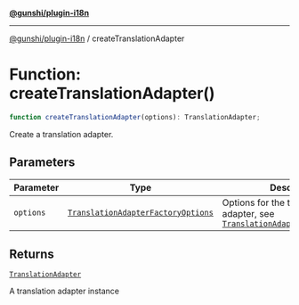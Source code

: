 [**@gunshi/plugin-i18n**](../index.md)

***

[@gunshi/plugin-i18n](../index.md) / createTranslationAdapter

# Function: createTranslationAdapter()

```ts
function createTranslationAdapter(options): TranslationAdapter;
```

Create a translation adapter.

## Parameters

| Parameter | Type | Description |
| ------ | ------ | ------ |
| `options` | [`TranslationAdapterFactoryOptions`](../interfaces/TranslationAdapterFactoryOptions.md) | Options for the translation adapter, see [`TranslationAdapterFactoryOptions`](../interfaces/TranslationAdapterFactoryOptions.md) |

## Returns

[`TranslationAdapter`](../interfaces/TranslationAdapter.md)

A translation adapter instance

